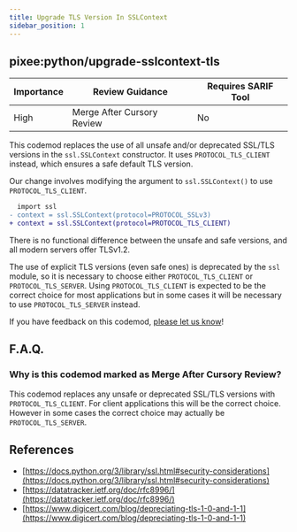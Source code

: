 ```yaml
---
title: Upgrade TLS Version In SSLContext
sidebar_position: 1
---
```


## pixee:python/upgrade-sslcontext-tls

| Importance | Review Guidance      | Requires SARIF Tool |
|------------|----------------------|---------------------|
| High     | Merge After Cursory Review | No                  |

This codemod replaces the use of all unsafe and/or deprecated SSL/TLS versions
in the `ssl.SSLContext` constructor. It uses `PROTOCOL_TLS_CLIENT` instead,
which ensures a safe default TLS version.

Our change involves modifying the argument to `ssl.SSLContext()` to
use `PROTOCOL_TLS_CLIENT`.

```diff
  import ssl
- context = ssl.SSLContext(protocol=PROTOCOL_SSLv3)
+ context = ssl.SSLContext(protocol=PROTOCOL_TLS_CLIENT)
```

There is no functional difference between the unsafe and safe versions, and all modern servers offer TLSv1.2.

The use of explicit TLS versions (even safe ones) is deprecated by the `ssl`
module, so it is necessary to choose either `PROTOCOL_TLS_CLIENT` or
`PROTOCOL_TLS_SERVER`. Using `PROTOCOL_TLS_CLIENT` is expected to be the
correct choice for most applications but in some cases it will be necessary to
use `PROTOCOL_TLS_SERVER` instead.

If you have feedback on this codemod, [please let us know](mailto:feedback@pixee.ai)!

## F.A.Q. 

### Why is this codemod marked as Merge After Cursory Review?

This codemod replaces any unsafe or deprecated SSL/TLS versions with
`PROTOCOL_TLS_CLIENT`. For client applications this will be the correct choice.
However in some cases the correct choice may actually be `PROTOCOL_TLS_SERVER`.

## References

* [https://docs.python.org/3/library/ssl.html#security-considerations](https://docs.python.org/3/library/ssl.html#security-considerations)
* [https://datatracker.ietf.org/doc/rfc8996/](https://datatracker.ietf.org/doc/rfc8996/)
* [https://www.digicert.com/blog/depreciating-tls-1-0-and-1-1](https://www.digicert.com/blog/depreciating-tls-1-0-and-1-1)

